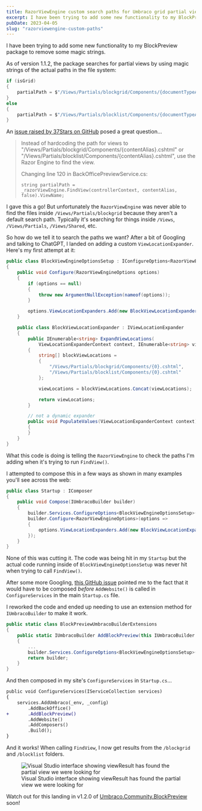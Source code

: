```yaml
---
title: RazorViewEngine custom search paths for Umbraco grid partial views
excerpt: I have been trying to add some new functionality to my BlockPreview package to remove some magic strings...
pubDate: 2023-04-05
slug: "razorviewengine-custom-paths"
---
```


<p class="lead">I have been trying to add some new functionality to my BlockPreview package to remove some magic strings.</p>

As of version 1.1.2, the package searches for partial views by using magic strings of the actual paths in the file system:

```csharp
if (isGrid)
{
    partialPath = $"/Views/Partials/blockgrid/Components/{documentTypeAlias}.cshtml";
}
else
{
    partialPath = $"/Views/Partials/blocklist/Components/{documentTypeAlias}.cshtml";
}
```

An [issue raised by 37Stars on GitHub](https://github.com/rickbutterfield/Umbraco.Community.BlockPreview/issues/14) posed a great question... 
> Instead of hardcoding the path for views to "/Views/Partials/blockgrid/Components/{contentAlias}.cshtml" or "/Views/Partials/blocklist/Components/{contentAlias}.cshtml", use the Razor Engine to find the view.
> 
> Changing line 120 in BackOfficePreviewService.cs:
> 
> `string partialPath = _razorViewEngine.FindView(controllerContext, contentAlias, false).ViewName;`

I gave this a go! But unfortunately the `RazorViewEngine` was never able to find the files inside `/Views/Partials/blockgrid` because they aren't a default search path. Typically it's searching for things inside `/Views`, `/Views/Partials`, `/Views/Shared`, etc.

So how do we tell it to search the paths we want? After a bit of Googling and talking to ChatGPT, I landed on adding a custom `ViewLocationExpander`. Here's my first attempt at it:

```csharp
public class BlockViewEngineOptionsSetup : IConfigureOptions<RazorViewEngineOptions>
{
    public void Configure(RazorViewEngineOptions options)
    {
        if (options == null)
        {
            throw new ArgumentNullException(nameof(options));
        }

        options.ViewLocationExpanders.Add(new BlockViewLocationExpander());
    }

    public class BlockViewLocationExpander : IViewLocationExpander
    {
        public IEnumerable<string> ExpandViewLocations(
            ViewLocationExpanderContext context, IEnumerable<string> viewLocations)
        {
            string[] blockViewLocations =
            {
                "/Views/Partials/blockgrid/Components/{0}.cshtml",
                "/Views/Partials/blocklist/Components/{0}.cshtml"
            };

            viewLocations = blockViewLocations.Concat(viewLocations);

            return viewLocations;
        }

        // not a dynamic expander
        public void PopulateValues(ViewLocationExpanderContext context)
        {
        }
    }
}
```

What this code is doing is telling the `RazorViewEngine` to check the paths I'm adding when it's trying to run `FindView()`. 

I attempted to compose this in a few ways as shown in many examples you'll see across the web:
```csharp
public class Startup : IComposer
{
    public void Compose(IUmbracoBuilder builder)
    {
        builder.Services.ConfigureOptions<BlockViewEngineOptionsSetup>();
        builder.Configure<RazorViewEngineOptions>(options =>
        {
            options.ViewLocationExpanders.Add(new BlockViewLocationExpander());
        });
    }
}
```

None of this was cutting it. The code was being hit in my `Startup` but the actual code running inside of `BlockViewEngineOptionsSetup` was never hit when trying to call `FindView()`.

After some more Googling, [this GitHub issue](https://github.com/umbraco/Umbraco-CMS/issues/12157) pointed me to the fact that it would have to be composed _before_ `AddWebsite()` is called in `ConfigureServices` in the main `Startup.cs` file.

I reworked the code and ended up needing to use an extension method for `IUmbracoBuilder` to make it work.

```csharp
public static class BlockPreviewUmbracoBuilderExtensions
{
    public static IUmbracoBuilder AddBlockPreview(this IUmbracoBuilder builder)
    {
        ...
        builder.Services.ConfigureOptions<BlockViewEngineOptionsSetup>();
        return builder;
    }
}
```

And then composed in my site's `ConfigureServices` in `Startup.cs`...

```diff
public void ConfigureServices(IServiceCollection services)
{
    services.AddUmbraco(_env, _config)
        .AddBackOffice()
+       .AddBlockPreview()
        .AddWebsite()
        .AddComposers()
        .Build();
}
```

And it works! When calling `FindView`, I now get results from the `/blockgrid` and `/blocklist` folders.

<figure class="c-figure">
  <img src="/assets/images/blog/2023-04-05/screenshot.png" alt="Visual Studio interface showing viewResult has found the partial view we were looking for" loading="lazy">
  <figcaption>Visual Studio interface showing viewResult has found the partial view we were looking for</figcaption>
</figure>

Watch out for this landing in v1.2.0 of [Umbraco.Community.BlockPreview](https://github.com/rickbutterfield/Umbraco.Community.BlockPreview) soon!